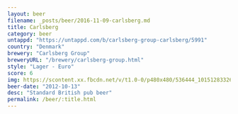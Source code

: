 ```yaml
---
layout: beer
filename: _posts/beer/2016-11-09-carlsberg.md
title: Carlsberg
category: beer
untappd: "https://untappd.com/b/carlsberg-group-carlsberg/5991"
country: "Denmark"
brewery: "Carlsberg Group"
breweryURL: "/brewery/carlsberg-group.html"
style: "Lager - Euro"
score: 6
img: https://scontent.xx.fbcdn.net/v/t1.0-0/p480x480/536444_10151283326338745_1988442948_n.jpg?oh=7456e7d8d08ca67b3925cae1e67fb36e&oe=598BD593
beer-date: "2012-10-13"
desc: "Standard British pub beer"
permalink: /beer/:title.html
---
```

